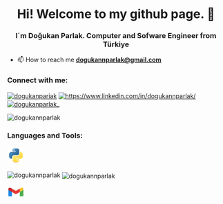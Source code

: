 <h1 align="center">Hi! Welcome to my github page. 👋</h1>
<h3 align="center">I´m Doğukan Parlak. Computer and Sofware Engineer from Türkiye</h3>

- 📫 How to reach me **dogukannparlak@gmail.com**
<h3 align="left">Connect with me:</h3>
<p align="left">
<a href="https://twitter.com/dogukanpariak" target="blank"><img align="center" src="https://raw.githubusercontent.com/rahuldkjain/github-profile-readme-generator/master/src/images/icons/Social/twitter.svg" alt="dogukanpariak" height="30" width="40" /></a>
<a href="https://linkedin.com/in/https://www.linkedin.com/in/dogukannparlak/" target="blank"><img align="center" src="https://raw.githubusercontent.com/rahuldkjain/github-profile-readme-generator/master/src/images/icons/Social/linked-in-alt.svg" alt="https://www.linkedin.com/in/dogukannparlak/" height="30" width="40" /></a>
<a href="https://instagram.com/dogukanparlak_" target="blank"><img align="center" src="https://raw.githubusercontent.com/rahuldkjain/github-profile-readme-generator/master/src/images/icons/Social/instagram.svg" alt="dogukanparlak_" height="30" width="40" /></a>
</p>


<p align="left"> <img src="https://komarev.com/ghpvc/?username=dogukannparlak&label=Profile%20views&color=6808dd&style=plastic" alt="dogukannparlak" /> </p>




<h3 align="left">Languages and Tools:</h3>
<p align="left"> <a href="https://www.python.org" target="_blank" rel="noreferrer"> <img src="https://raw.githubusercontent.com/devicons/devicon/master/icons/python/python-original.svg" alt="python" width="40" height="40"/> </a> </p>

<p><img align="left" src="https://github-readme-stats.vercel.app/api/top-langs?username=dogukannparlak&show_icons=true&theme=tokyonight&locale=en&layout=compact" alt="dogukannparlak" /></p>

<p>&nbsp;<img align="center" src="https://github-readme-stats.vercel.app/api?username=dogukannparlak&show_icons=true&theme=tokyonight&hide_border=true&locale=en" alt="dogukannparlak" /></p>


<a href=**dogukannparlak@gmail.com** target="blank"><img align="center" src="https://raw.githubusercontent.com/rahuldkjain/github-profile-readme-generator/master/src/images/icons/Social/gmail.svg" alt="dogukanpariak" height="30" width="40" /></a>
